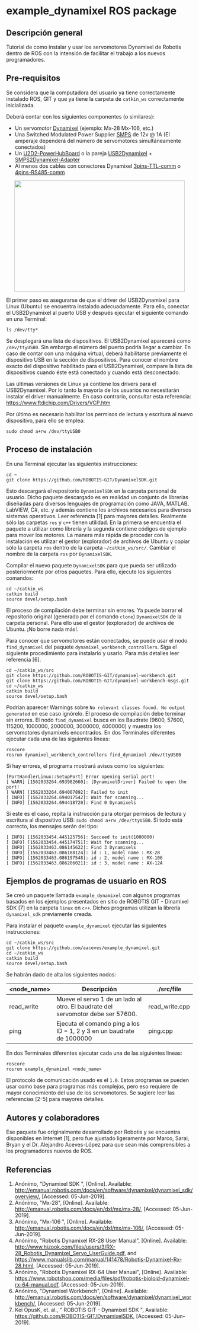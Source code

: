 # example_dynamixel ROS package

## Descripción general
Tutorial de como instalar y usar los servomotores Dynamixel de Robotis dentro de ROS con la intensión de facilitar el trabajo a los nuevos programadores.

## Pre-requisitos
Se considera que la computadora del usuario ya tiene correctamente instalado ROS, GIT y que ya tiene la carpeta de `catkin_ws` correctamente inicializada.

Deberá contar con los siguientes componentes (o similares):
* Un servomotor [Dynamixel](http://www.robotis.us/dynamixel/) (ejemplo: Mx-28 Mx-106, etc.)
* Una Switched Modulated Power Supplier [SMPS](https://www.trossenrobotics.com/p/power-supply-12vdc-5a.aspx) de 12v @ 1A (El amperaje dependerá del número de servomotores simultáneamente conectados)
* Un [U2D2-PowerHubBoard](http://emanual.robotis.com/docs/en/parts/interface/u2d2_power_hub/) o la pareja [USB2Dynamixel](http://emanual.robotis.com/docs/en/parts/interface/usb2dynamixel/) + [SMPS2Dynamixel-Adapter](https://www.trossenrobotics.com/store/p/5886-SMPS2Dynamixel-Adapter.aspx)
* Al menos dos cables con conectores Dynamixel [3pins-TTL-comm](https://www.trossenrobotics.com/bioloid-servo-sensor-cables.aspx) o [4pins-RS485-comm](https://www.trossenrobotics.com/store/p/6264-Dynamixel-240mm-4-Pin-Cable-10-Pack.aspx)

<p align="center">
  <img width="460" height="300" src="https://images-na.ssl-images-amazon.com/images/I/712FNMH9KPL._SL1280_.jpg">
</p>

El primer paso es asegurarse de que el driver del USB2Dynamixel para Linux (Ubuntu) se encuentra instalado adecuadamente. Para ello, conectar el USB2Dynamixel al puerto USB y después ejecutar el siguiente comando en una Terminal:
```
ls /dev/tty* 
```

Se desplegará una lista de dispositivos. El USB2Dynamixel aparecerá como `/dev/ttyUSB0`. Sin embargo el número del puerto podría llegar a cambiar. En caso de contar con una máquina virtual, deberá habilitarse previamente el dispositivo USB en la sección de dispositivos. Para conocer el nombre exacto del dispositivo habilitado para el USB2Dynamixel, compare la lista de dispositivos cuando éste está conectado y cuando está desconectado.

Las últimas versiones de Linux ya contiene los drivers para el USB2Dynamixel. Por lo tanto la mayoría de los usuarios no necesitarán instalar el driver manualmente. En caso contrario, consultar esta referencia: https://www.ftdichip.com/Drivers/VCP.htm

Por último es necesario habilitar los permisos de lectura y escritura al nuevo dispositivo, para ello se emplea:
```
sudo chmod a+rw /dev/ttyUSB0 
```
   

## Proceso de instalación
En una Terminal ejecutar las siguientes instrucciones:
```
cd ~
git clone https://github.com/ROBOTIS-GIT/DynamixelSDK.git
```

Esto descargará el repositorio `DynamixelSDK` en la carpeta personal de usuario. Dicho paquete descargado es en realidad un conjunto de librerías diseñadas para diversos lenguajes de programación como JAVA, MATLAB, LabVIEW, C#, etc. y además contiene los archivos necesarios para diversos sistemas operativos. Leer referencia [1] para mayores detalles. Realmente sólo las carpetas  `ros` y `c++` tienen utilidad. En la primera se encuentra el paquete a utilizar como librería y la segunda contiene códigos de ejemplo para mover los motores. La manera más rápida de proceder con la instalación es utilizar el gestor (explorador) de archivos de  Ubuntu y copiar sólo la carpeta `ros` dentro de la carpeta `~/catkin_ws/src/`. Cambiar el nombre de la carpeta `ros`  por  `DynamixelSDK`.

Compilar el nuevo paquete `DynamixelSDK` para que pueda ser utilizado posteriormente por otros paquetes. Para ello, ejecute los siguientes comandos:
```
cd ~/catkin_ws
catkin build
source devel/setup.bash
```

El proceso de compilación debe terminar sin errores. Ya puede borrar el repositorio original (generado por el comando `clone`) `DynamixelSDK` de la carpeta personal. Para ello use el gestor (explorador) de archivos de Ubuntu. ¡No borre nada más!.

Para conocer que servomotores están conectados, se puede usar el nodo `find_dynamixel` del paquete `dynamixel_workbench_controllers`. Siga el siguiente procedimiento para instalarlo y usarlo. Para más detalles leer referencia [6].

```
cd ~/catkin_ws/src
git clone https://github.com/ROBOTIS-GIT/dynamixel-workbench.git
git clone https://github.com/ROBOTIS-GIT/dynamixel-workbench-msgs.git
cd ~/catkin_ws
catkin build
source devel/setup.bash
```
Podrían aparecer Warnings sobre `No relevant classes found. No output generated` en ese caso ignórelo. El proceso de compilación debe terminar sin errores. El nodo `find_dynamixel` busca en los Baudrate (9600, 57600, 115200, 1000000, 2000000, 3000000, 4000000) y muestra los servomotores dynamixels encontrados. En dos Terminales diferentes ejecutar cada una de las siguientes lineas:
```
roscore
rosrun dynamixel_workbench_controllers find_dynamixel /dev/ttyUSB0
```
Si hay errores, el programa mostrará avisos como los siguientes:
```
[PortHandlerLinux::SetupPort] Error opening serial port!
[ WARN] [1562033264.693982660]: [DynamixelDriver] Failed to open the port!
[ WARN] [1562033264.694007892]: Failed to init
[ INFO] [1562033264.694017542]: Wait for scanning...
[ INFO] [1562033264.694418720]: Find 0 Dynamixels
 ```
Si este es el caso, repita la instrucción para otorgar permisos de lectura y escritura al dispositivo USB: ` sudo chmod a+rw /dev/ttyUSB0 `. Si todo está correcto, los mensajes serán del tipo:
```
[ INFO] [1562033454.445125756]: Succeed to init(1000000)
[ INFO] [1562033454.445174751]: Wait for scanning...
[ INFO] [1562033463.086145622]: Find 3 Dynamixels
[ INFO] [1562033463.086188124]: id : 1, model name : MX-28
[ INFO] [1562033463.086197548]: id : 2, model name : MX-106
[ INFO] [1562033463.086206021]: id : 3, model name : AX-12A

```

## Ejemplos de programas de usuario en ROS
Se creó un paquete llamada `example_dynamixel` con algunos programas basados en los ejemplos presentados en sitio de ROBOTIS GIT - Dinamixel SDK [7] en la carpeta `linux` en `c++`. Dichos programas utilizan la librería `dynamixel_sdk` previamente creada. 

Para instalar el paquete `example_dynamixel` ejecutar las siguientes instrucciones: 
```
cd ~/catkin_ws/src
git clone https://github.com/aaceves/example_dynamixel.git
cd ~/catkin_ws
catkin build
source devel/setup.bash
```
Se habrán dado de alta los siguientes nodos:

| <node_name> | Descripción | ./src/file |
| --- | --- | --- |
| read_write | Mueve el servo 1 de un lado al otro. El baudrate del servomotor debe ser 57600. | read_write.cpp | 
| ping | Ejecuta el comando ping a los ID = 1, 2 y 3 en un baudrate de 1000000 | ping.cpp | 

En dos Terminales diferentes ejecutar cada una de las siguientes lineas:
```
roscore
rosrun example_dynamixel <node_name>
```
El protocolo de comunicación usado es el `1.0`. Estos programas se pueden usar como base para programas más complejos, pero eso requiere de mayor conocimiento del uso de los servomotores. Se sugiere leer las referencias [2-5] para mayores detalles.

## Autores y colaboradores
Ese paquete fue originalmente desarrollado por Robotis y se encuentra disponibles en Internet [1], pero fue ajustado ligeramente por Marco, Sarai, Bryan y el Dr. Alejandro Aceves-López para que sean más comprensibles a los programadores nuevos de ROS.

## Referencias

1. Anónimo, "Dynamixel SDK ", [Online]. Available: http://emanual.robotis.com/docs/en/software/dynamixel/dynamixel_sdk/overview/, [Accessed: 05-Jun-2019].
2. Anónimo, "Mx-28", [Online]. Available: http://emanual.robotis.com/docs/en/dxl/mx/mx-28/, [Accessed: 05-Jun-2019].
3. Anónimo, "Mx-106 ", [Online]. Available: http://emanual.robotis.com/docs/en/dxl/mx/mx-106/, [Accessed: 05-Jun-2019].
4. Anónimo, "Robotis Dynamixel RX-28 User Manual", [Online]. Available: http://www.hizook.com/files/users/3/RX-28_Robotis_Dynamixel_Servo_UserGuide.pdf, and https://www.manualslib.com/manual/141478/Robotis-Dynamixel-Rx-28.html, [Accessed: 05-Jun-2019].
5. Anónimo, "Robotis Dynamixel RX-64 User Manual", [Online]. Available: https://www.robotshop.com/media/files/pdf/robotis-bioloid-dynamixel-rx-64-manual.pdf, [Accessed: 05-Jun-2019].
6. Anónimo, "Dynamixel Workbench", [Online]. Available: http://emanual.robotis.com/docs/en/software/dynamixel/dynamixel_workbench/, [Accessed: 05-Jun-2019].
7. Kei OpusK, et. al., " ROBOTIS GIT - Dynamixel SDK ", Available: https://github.com/ROBOTIS-GIT/DynamixelSDK, [Accessed: 05-Jun-2019].
